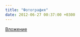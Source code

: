 ```yaml
---
title: "Фотография"
date: 2012-06-27 00:37:00 +0300
---
```



[Вложение](https://vk.com/photo41076938_285822066)
